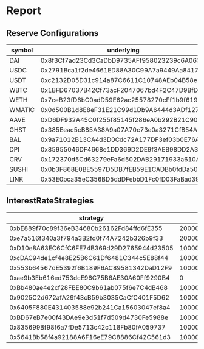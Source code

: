 # Report

## Reserve Configurations

| symbol | underlying | aToken | stableDebtToken | variableDebtToken | decimals | ltv | liquidationThreshold | liquidationBonus | reserveFactor | usageAsCollateralEnabled | borrowingEnabled | stableBorrowRateEnabled | interestRateStrategy | isActive | isFrozen | baseStableBorrowRate |
|---|---|---|---|---|---|---|---|---|---|---|---|---|---|---|---|---|
| DAI | 0x8f3Cf7ad23Cd3CaDbD9735AFf958023239c6A063 | 0x27F8D03b3a2196956ED754baDc28D73be8830A6e | 0x2238101B7014C279aaF6b408A284E49cDBd5DB55 | 0x75c4d1Fb84429023170086f06E682DcbBF537b7d | 18 | 7500 | 8000 | 10500 | 1000 | true | true | false | 0xbE889f70c89f36eB34680b26162Fd84ffd6fE355 | true | false | 39000000000000000000000000 |
| USDC | 0x2791Bca1f2de4661ED88A30C99A7a9449Aa84174 | 0x1a13F4Ca1d028320A707D99520AbFefca3998b7F | 0xdeb05676dB0DB85cecafE8933c903466Bf20C572 | 0x248960A9d75EdFa3de94F7193eae3161Eb349a12 | 6 | 8000 | 8500 | 10500 | 1000 | true | true | false | 0xe7a516f340a3f794a3B2fd0f74A7242b326b9f33 | true | false | 39000000000000000000000000 |
| USDT | 0xc2132D05D31c914a87C6611C10748AEb04B58e8F | 0x60D55F02A771d515e077c9C2403a1ef324885CeC | 0xe590cfca10e81FeD9B0e4496381f02256f5d2f61 | 0x8038857FD47108A07d1f6Bf652ef1cBeC279A2f3 | 6 | 0 | 0 | 0 | 1000 | false | true | false | 0xe7a516f340a3f794a3B2fd0f74A7242b326b9f33 | true | false | 35000000000000000000000000 |
| WBTC | 0x1BFD67037B42Cf73acF2047067bd4F2C47D9BfD6 | 0x5c2ed810328349100A66B82b78a1791B101C9D61 | 0x2551B15dB740dB8348bFaDFe06830210eC2c2F13 | 0xF664F50631A6f0D72ecdaa0e49b0c019Fa72a8dC | 8 | 7000 | 7500 | 11000 | 2000 | true | true | false | 0xD10e8A63EC6CfC6FE74B369d29D2765944d23505 | true | false | 30000000000000000000000000 |
| WETH | 0x7ceB23fD6bC0adD59E62ac25578270cFf1b9f619 | 0x28424507fefb6f7f8E9D3860F56504E4e5f5f390 | 0xc478cBbeB590C76b01ce658f8C4dda04f30e2C6f | 0xeDe17e9d79fc6f9fF9250D9EEfbdB88Cc18038b5 | 18 | 8000 | 8250 | 10500 | 1000 | true | true | false | 0xcDAC94de1cf4e8E25B6C61Df6481C344c5E88f44 | true | false | 30000000000000000000000000 |
| WMATIC | 0x0d500B1d8E8eF31E21C99d1Db9A6444d3ADf1270 | 0x8dF3aad3a84da6b69A4DA8aeC3eA40d9091B2Ac4 | 0xb9A6E29fB540C5F1243ef643EB39b0AcbC2e68E3 | 0x59e8E9100cbfCBCBAdf86b9279fa61526bBB8765 | 18 | 6500 | 7000 | 11000 | 2000 | true | true | false | 0x553b64567dE5392f6B189F6AC89581342DaD12F9 | true | false | 50000000000000000000000000 |
| AAVE | 0xD6DF932A45C0f255f85145f286eA0b292B21C90B | 0x1d2a0E5EC8E5bBDCA5CB219e649B565d8e5c3360 | 0x17912140e780B29Ba01381F088f21E8d75F954F9 | 0x1c313e9d0d826662F5CE692134D938656F681350 | 18 | 5000 | 6500 | 11000 | 0 | true | false | false | 0xae9b3Eb616ed753dcE96C75B6AE30A60Ff9290B4 | true | false | 30000000000000000000000000 |
| GHST | 0x385Eeac5cB85A38A9a07A70c73e0a3271CfB54A7 | 0x080b5BF8f360F624628E0fb961F4e67c9e3c7CF1 | 0x6A01Db46Ae51B19A6B85be38f1AA102d8735d05b | 0x36e988a38542C3482013Bb54ee46aC1fb1efedcd | 18 | 2500 | 4000 | 11250 | 2000 | true | false | false | 0xBb480ae4e2cf28FBE80C9b61ab075f6e7C4dB468 | true | true | 0 |
| BAL | 0x9a71012B13CA4d3D0Cdc72A177DF3ef03b0E76A3 | 0xc4195D4060DaEac44058Ed668AA5EfEc50D77ff6 | 0xbC30bbe0472E0E86b6f395f9876B950A13B23923 | 0x773E0e32e7b6a00b7cA9daa85dfba9D61B7f2574 | 18 | 2000 | 4500 | 11000 | 2000 | true | true | false | 0x9025C2d672afA29f43cB59b3035CaCfC401F5D62 | true | true | 0 |
| DPI | 0x85955046DF4668e1DD369D2DE9f3AEB98DD2A369 | 0x81fB82aAcB4aBE262fc57F06fD4c1d2De347D7B1 | 0xA742710c0244a8Ebcf533368e3f0B956B6E53F7B | 0x43150AA0B7e19293D935A412C8607f9172d3d3f3 | 18 | 2000 | 4500 | 11000 | 2000 | true | false | false | 0x6405F880E431403588e92b241Ca15603047ef8a4 | true | true | 0 |
| CRV | 0x172370d5Cd63279eFa6d502DAB29171933a610AF | 0x3Df8f92b7E798820ddcCA2EBEA7BAbda2c90c4aD | 0x807c97744e6C9452e7C2914d78f49d171a9974a0 | 0x780BbcBCda2cdb0d2c61fd9BC68c9046B18f3229 | 18 | 2000 | 4500 | 11000 | 2000 | true | true | false | 0xBD67eB7e00f43DAe9e3d51f7d509d4730Fe5988e | true | true | 0 |
| SUSHI | 0x0b3F868E0BE5597D5DB7fEB59E1CADBb0fdDa50a | 0x21eC9431B5B55c5339Eb1AE7582763087F98FAc2 | 0x7Ed588DCb30Ea11A54D8a5E9645960262A97cd54 | 0x9CB9fEaFA73bF392C905eEbf5669ad3d073c3DFC | 18 | 2000 | 4500 | 11000 | 3500 | true | false | false | 0x835699Bf98f6a7fDe5713c42c118Fb80fA059737 | true | true | 0 |
| LINK | 0x53E0bca35eC356BD5ddDFebbD1Fc0fD03FaBad39 | 0x0Ca2e42e8c21954af73Bc9af1213E4e81D6a669A | 0x9fb7F546E60DDFaA242CAeF146FA2f4172088117 | 0xCC71e4A38c974e19bdBC6C0C19b63b8520b1Bb09 | 18 | 5000 | 6500 | 10750 | 1000 | true | true | false | 0x5641Bb58f4a92188A6F16eE79C8886Cf42C561d3 | true | true | 0 |


## InterestRateStrategies

| strategy | getStableRateSlope1 | getStableRateSlope2 | getBaseVariableBorrowRate | getVariableRateSlope1 | getVariableRateSlope2 | optimalUtilizationRatio | excessUtilizationRatio |
|---|---|---|---|---|---|---|---|
| 0xbE889f70c89f36eB34680b26162Fd84ffd6fE355 | 20000000000000000000000000 | 750000000000000000000000000 | 0 | 40000000000000000000000000 | 750000000000000000000000000 | 800000000000000000000000000 | 200000000000000000000000000 |
| 0xe7a516f340a3f794a3B2fd0f74A7242b326b9f33 | 20000000000000000000000000 | 600000000000000000000000000 | 0 | 40000000000000000000000000 | 600000000000000000000000000 | 900000000000000000000000000 | 100000000000000000000000000 |
| 0xD10e8A63EC6CfC6FE74B369d29D2765944d23505 | 100000000000000000000000000 | 3000000000000000000000000000 | 0 | 80000000000000000000000000 | 3000000000000000000000000000 | 650000000000000000000000000 | 350000000000000000000000000 |
| 0xcDAC94de1cf4e8E25B6C61Df6481C344c5E88f44 | 100000000000000000000000000 | 1000000000000000000000000000 | 0 | 80000000000000000000000000 | 1000000000000000000000000000 | 650000000000000000000000000 | 350000000000000000000000000 |
| 0x553b64567dE5392f6B189F6AC89581342DaD12F9 | 100000000000000000000000000 | 3000000000000000000000000000 | 0 | 70000000000000000000000000 | 3000000000000000000000000000 | 450000000000000000000000000 | 550000000000000000000000000 |
| 0xae9b3Eb616ed753dcE96C75B6AE30A60Ff9290B4 | 0 | 0 | 0 | 0 | 0 | 450000000000000000000000000 | 550000000000000000000000000 |
| 0xBb480ae4e2cf28FBE80C9b61ab075f6e7C4dB468 | 100000000000000000000000000 | 3000000000000000000000000000 | 0 | 70000000000000000000000000 | 3000000000000000000000000000 | 450000000000000000000000000 | 550000000000000000000000000 |
| 0x9025C2d672afA29f43cB59b3035CaCfC401F5D62 | 100000000000000000000000000 | 3000000000000000000000000000 | 0 | 70000000000000000000000000 | 3000000000000000000000000000 | 450000000000000000000000000 | 550000000000000000000000000 |
| 0x6405F880E431403588e92b241Ca15603047ef8a4 | 100000000000000000000000000 | 3000000000000000000000000000 | 0 | 70000000000000000000000000 | 3000000000000000000000000000 | 450000000000000000000000000 | 550000000000000000000000000 |
| 0xBD67eB7e00f43DAe9e3d51f7d509d4730Fe5988e | 100000000000000000000000000 | 3000000000000000000000000000 | 0 | 70000000000000000000000000 | 3000000000000000000000000000 | 450000000000000000000000000 | 550000000000000000000000000 |
| 0x835699Bf98f6a7fDe5713c42c118Fb80fA059737 | 100000000000000000000000000 | 3000000000000000000000000000 | 0 | 70000000000000000000000000 | 3000000000000000000000000000 | 450000000000000000000000000 | 550000000000000000000000000 |
| 0x5641Bb58f4a92188A6F16eE79C8886Cf42C561d3 | 100000000000000000000000000 | 3000000000000000000000000000 | 0 | 70000000000000000000000000 | 3000000000000000000000000000 | 450000000000000000000000000 | 550000000000000000000000000 |



